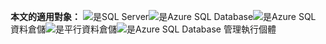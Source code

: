 <Token>**本文的適用對象：** ![是](media/yes.png)SQL Server![是](media/yes.png)Azure SQL Database![是](media/yes.png)Azure SQL 資料倉儲![是](media/yes.png)平行資料倉儲![是](media/yes.png)Azure SQL Database 管理執行個體 </Token>

